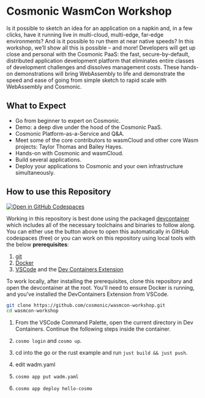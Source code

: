 # Cosmonic WasmCon Workshop

Is it possible to sketch an idea for an application on a napkin and, in a few clicks, have it running live in multi-cloud, multi-edge, far-edge environments? And is it possible to run them at near native speeds? In this workshop, we’ll show all this is possible – and more! Developers will get up close and personal with the Cosmonic PaaS: the fast, secure-by-default, distributed application development platform that eliminates entire classes of development challenges and dissolves management costs. These hands-on demonstrations will bring WebAssembly to life and demonstrate the speed and ease of going from simple sketch to rapid scale with WebAssembly and Cosmonic.

## What to Expect

- Go from beginner to expert on Cosmonic.
- Demo: a deep dive under the hood of the Cosmonic PaaS.
- Cosmonic Platform-as-a-Service and Q&A.
- Meet some of the core contributors to wasmCloud and other core Wasm projects: Taylor Thomas and Bailey Hayes.
- Hands-on with Cosmonic and wasmCloud.
- Build several applications.
- Deploy your applications to Cosmonic and your own infrastructure simultaneously.

## How to use this Repository

[![Open in GitHub Codespaces](https://github.com/codespaces/badge.svg)](https://github.com/codespaces/new?hide_repo_select=true&ref=main&repo=685628224&machine=standardLinux32gb&location=EastUs)

Working in this repository is best done using the packaged [devcontainer](./.devcontainer) which includes all of the necessary toolchains and binaries to follow along. You can either use the button above to open this automatically in GitHub codespaces (free) or you can work on this repository using local tools with the below **prerequisites**:

1. [git](https://git-scm.com/book/en/v2/Getting-Started-Installing-Git)
1. [Docker](https://docs.docker.com/engine/install/)
1. [VSCode](https://code.visualstudio.com/download) and the [Dev Containers Extension](vscode:extension/ms-vscode-remote.remote-containers)

To work locally, after installing the prerequisites, clone this repository and open the devcontainer at the root. You'll need to ensure Docker is running, and you've installed the DevContainers Extension from VSCode.

```bash
git clone https://github.com/cosmonic/wasmcon-workshop.git
cd wasmcon-workshop
```

1. From the VSCode Command Palette, open the current directory in Dev Containers. Continue the following steps inside the container.

2. `cosmo login` and `cosmo up`.
3. cd into the go or the rust example and run `just build && just push`.
4. edit wadm.yaml
5. `cosmo app put wadm.yaml`
6. `cosmo app deploy hello-cosmo`
